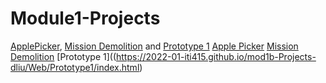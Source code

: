 # Module1-Projects
 [ApplePicker](https://2022-01-iti415.github.io/mod1b-Projects-dliu/ApplePicker/index.html), [Mission Demolition](https://2022-01-iti415.github.io/mod1b-Projects-dliu/MissionDemolition/index.html) and [Prototype 1](https://2022-01-iti415.github.io/mod1b-Projects-dliu/Web/Prototype1/index.html)
[Apple Picker](https://2022-01-iti415.github.io/mod1b-Projects-dliu/ApplePicker/index.html)
[Mission Demolition](https://2022-01-iti415.github.io/mod1b-Projects-dliu/MissionDemolition/index.html)
[Prototype 1]((https://2022-01-iti415.github.io/mod1b-Projects-dliu/Web/Prototype1/index.html)
